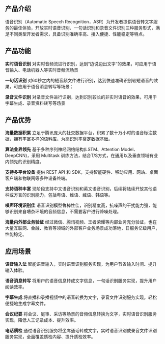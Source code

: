 ## 产品介绍
语音识别（Automatic Speech Recognition，ASR）为开发者提供语音转文字服务的最佳体验，开放实时语音识别、一句话识别和录音文件识别三种服务形式，满足不同类型开发者需求，具备识别准确率高、接入便捷、性能稳定等特点。

## 产品功能

**实时语音识别**
对实时音频流进行识别，达到“边说边出文字”的效果，可应用于语音输入、电话机器人等实时音频流场景

**一句话识别**
对60秒之内的短音频文件进行识别，达到快速准确识别较短语音的效果，可应用于语音消息转写等场景；

**录音文件识别**
对录音文件进行识别，达到识别较长的非实时语音的效果，可用于字幕生成、录音资料转写等场景


## 产品优势

**海量数据积累**
立足于腾讯庞大的社交数据平台，积累了数十万小时的语音标注数据，拥有丰富多样的语料库，为高识别率奠定数据基础。

**算法业界领先**
基于多种序列神经网络结构(LSTM、Attention Model、DeepCNN)，采用 Multitask 训练方法，结合T/S方式，在通用以及垂直领域有业内领先的识别精度。

**支持多平台设备**
提供 REST API 和 SDK，支持智能硬件、移动应用、网站、桌面客户端和物联网等多种设备终端。

**支持语种丰富**
现阶段支持中文语音识别和英文语音识别，后续将陆续开放其他语种或方言的识别能力，包括粤语、维语、藏语、韩语等。

**噪声环境识别佳**
语音识别模型鲁棒性佳，识别精度高，抗噪声的干扰能力强，能够识别来自嘈杂环境的音频信息，不需要客户进行降噪处理。

**海量内外部业务验证**
经过微信、腾讯视频、王者荣耀等内部业务充分验证，也在大量互联网、金融、教育等领域的外部客户业务场景成功落地，日服务亿级用户，性能稳定。


## 应用场景

**语音输入法**
智能语音输入，实时语音识别服务实现，为用户节省输入时间、提升输入体验。

**语音消息转写**
将用户的语音信息转成文字信息，一句话识别服务实现，提升用户阅读效率。

**字幕生成**
将直播和录播视频中的语音转换为文字，录音文件识别服务实现，轻松便捷地生成字幕文件。

**会议纪要**
将会议、庭审、采访等场景的音频信息转换为文字，实时语音识别服务实现，降低人工记录成本、提升效率。

**电话质检**
通过语音识别服务将坐席通话转成文字，实时语音识别或录音文件识别服务实现，全面覆盖质检内容、提升质检效率。
